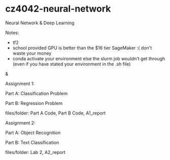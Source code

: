 # cz4042-neural-network
Neural Network &amp; Deep Learning

Notes:
- tf2
- school provided GPU is better than the $16 tier SageMaker :( don't waste your money
- conda activate your environment else the slurm job wouldn't get through (even if you have stated your environment in the .sh file) 


&amp;

Assignment 1:

Part A: Classification Problem

Part B: Regression Problem

files/folder: Part A Code, Part B Code, A1_report




Assignment 2:

Part A: Object Recognition

Part B: Text Classification

files/folder: Lab 2, A2_report
